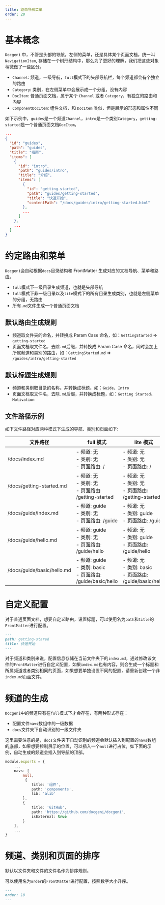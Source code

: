 ```yaml
---
title: 路由导航菜单
order: 20
---
```


# 基本概念

`Docgeni` 中，不管是头部的导航，左侧的菜单，还是具体某个页面文档，统一叫 `NavigationItem`, 存储在一个树形结构中，那么为了更好的理解，我们把这些对象稍微做了一些区分。

- `Channel`: 频道，一级导航，`full`模式下的头部导航栏，每个频道都会有个独立的路由
- `Category`: 类别，在左侧菜单中会展示成一个分组，没有内容
- `DocItem`: 普通页面文档，属于某个 `Channel` 或者 `Category`，有独立的路由和内容
- `ComponentDocItem`: 组件文档，和 `DocItem` 类似，但是展示的形态和属性不同

如下示例中，`guides`是一个频道`Channel`，`intro`是一个类别`Category`，`getting-started`是一个普通页面文档`DocItem`。

```json
...
{
  "id": "guides",
  "path": "guides",
  "title": "指南",
  "items": [
    {
      "id": "intro",
      "path": "guides/intro",
      "title": "介绍",
      "items": [
        {
          "id": "getting-started",
          "path": "guides/getting-started",
          "title": "快速开始",
          "contentPath": "/docs/guides/intro/getting-started.html"
        },
        ...
      ]
    },
    ...
  ]
}
```

# 约定路由和菜单
`Docgeni`会自动根据`docs`目录结构和 FrontMatter 生成对应的文档导航、菜单和路由。
- `full`模式下一级目录生成频道，也就是头部导航
- `full`模式下非一级目录以及`lite`模式下的所有目录生成类别，也就是左侧菜单的分组，无路由
- 所有`.md`文件生成一个普通页面文档

## 默认路由生成规则
- 频道取文件夹的命名，并转换成 Param Case 命名，如：`GettingStarted` => `getting-started`
- 页面文档取文件名，去除`.md`后缀，并转换成 Param Case 命名，同时会加上所属频道和类别的路由，如：`GettingStarted.md` => `/guides/intro/getting-started`

## 默认标题生成规则
- 频道和类别取目录的名称，并转换成标题，如：`Guide`、`Intro`
- 页面文档取文件名，去除`.md`后缀，并转换成标题，如：`Getting Started`、`Motivation`

## 文件路径示例
如下文件路径对应两种模式下生成的导航、类别和页面如下:

文件路径| full 模式 | lite 模式 
---| --- | --- 
/docs/index.md| - 频道: 无 <br > - 类别: 无 <br > - 页面路由: / | - 频道: 无 <br > - 类别: 无 <br > - 页面路由: /
/docs/getting-started.md| - 频道: 无 <br > - 类别: 无 <br > - 页面路由: /getting-started | - 频道: 无 <br > - 类别: 无 <br > - 页面路由: /getting-started
/docs/guide/index.md| - 频道: guide <br > - 类别: 无 <br > - 页面路由: /guide | - 频道: 无 <br > - 类别: guide <br > - 页面路由: /guide
/docs/guide/hello.md| - 频道: guide <br > - 类别: 无 <br > - 页面路由: /guide/hello | - 频道: 无 <br > - 类别: guide <br > - 页面路由: /guide/hello
/docs/guide/basic/hello.md| - 频道: guide <br > - 类别: basic <br > - 页面路由: /guide/basic/hello | - 频道: 无 <br > - 类别: basic <br > - 页面路由: /guide/basic/hello


# 自定义配置
对于普通页面文档，想要自定义路由，设置标题，可以使用名为`path`和`title`的`FrontMatter`进行配置。
```markdown
---
path: getting-stared
title: 快速开始
---
```

对于频道和类别来说，配置信息存储在当前文件夹下的`index.md`，通过修改该文件的`FrontMatter`进行自定义配置，如果`index.md`也有内容，则会生成一个标题和所属频道或者类别相同的页面，如果想要单独设置不同的配置，请重新创建一个非`index.md`页面文件。

# 频道的生成
`Docgeni`中的频道只有在`full`模式下才会存在，有两种形式存在：
- 配置文件`navs`数组中的一级数据
- `docs`文件夹下自动识别的一级文件夹

这里需要注意的是，`docs`文件夹下自动识别的频道会默认插入到配置的`navs`数组的底部，如果想要控制展示的位置，可以插入一个`null`进行占位，如下面的示例，自动生成的频道会插入到导航的顶部。
```ts
module.exports = {
    ...
    navs: [
        null,
         {
            title: '组件',
            path: 'components',
            lib: 'alib'
        },
        {
            title: 'GitHub',
            path: 'https://github.com/docgeni/docgeni',
            isExternal: true
        }
    ],
    ...
}
```

# 频道、类别和页面的排序
默认以文件夹和文件的文件名作为排序规则。

可以使用名为`order`的`FrontMatter`进行配置，按照数字大小升序。
```markdown
---
order: 10
---
```


